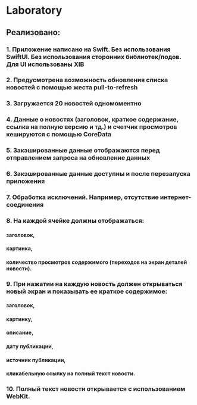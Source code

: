 # Laboratory

## Реализовано:
### 1. Приложение написано на Swift. Без использования SwiftUI. Без использования сторонних библиотек/подов. Для UI использованы XIB
### 2. Предусмотрена возможность обновления списка новостей с помощью жеста pull-to-refresh
### 3. Загружается 20 новостей одномоментно
### 4. Данные о новостях (заголовок, краткое содержание, ссылка на полную версию и тд.) и счетчик просмотров кешируются с помощью CoreData
### 5. Закэшированные данные отображаются перед отправлением запроса на обновление данных
### 6. Закэшированные данные доступны и после перезапуска приложения
### 7. Обработка исключений. Например, отсутствие интернет-соединения
### 8. На каждой ячейке должны отображаться:
####      заголовок,
####      картинка,
####      количество просмотров содержимого (переходов на экран деталей новости).
### 9. При нажатии на каждую новость должен открываться новый экран и показывать ее краткое содержимое:
####      заголовок,
####      картинку,
####      описание,
####      дату публикации,
####      источник публикации,
####      кликабельную ссылку на полный текст новости.
### 10. Полный текст новости открывается с использованием WebKit.
